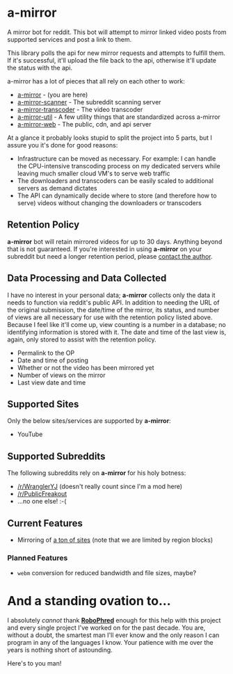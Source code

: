 # a-mirror
A mirror bot for reddit. This bot will attempt to mirror linked video posts from supported services and post a link to them.

This library polls the api for new mirror requests and attempts to fulfill them. If it's successful, it'll upload the file back to the api, otherwise it'll update the status with the api.

a-mirror has a lot of pieces that all rely on each other to work:

* [a-mirror](https://github.com/kyleratti/a-mirror/) - (you are here)
* [a-mirror-scanner](https://github.com/kyleratti/a-mirror-scanner/) - The subreddit scanning server
* [a-mirror-transcoder](https://github.com/kyleratti/a-mirror/transcoder/) - The video transcoder
* [a-mirror-util](https://github.com/kyleratti/a-mirror-util/) - A few utility things that are standardized across a-mirror
* [a-mirror-web](https://github.com/kyleratti/a-mirror-web/) - The public, cdn, and api server

At a glance it probably looks stupid to split the project into 5 parts, but I assure you it's done for good reasons:
* Infrastructure can be moved as necessary. For example: I can handle the CPU-intensive transcoding process on my dedicated servers while leaving much smaller cloud VM's to serve web traffic
* The downloaders and transcoders can be easily scaled to additional servers as demand dictates
* The API can dynamically decide where to store (and therefore how to serve) videos without changing the downloaders or transcoders

## Retention Policy
**a-mirror** bot will retain mirrored videos for up to 30 days. Anything beyond that is not guaranteed. If you're interested in using **a-mirror** on your subreddit but need a longer retention period, please [contact the author](https://reddit.com/message/compose/?to=Clutch_22&subject=a-mirror-bot%20retention%20period).

## Data Processing and Data Collected
I have no interest in your personal data; **a-mirror** collects only the data it needs to function via reddit's public API. In addition to needing the URL of the original submission, the date/time of the mirror, its status, and number of views are all necessary for use with the retention policy listed above. Because I feel like it'll come up, view counting is a number in a database; no identifying information is stored with it. The date and time of the last view is, again, only stored to assist with the retention policy.

* Permalink to the OP
* Date and time of posting
* Whether or not the video has been mirrored yet
* Number of views on the mirror
* Last view date and time

## Supported Sites
Only the below sites/services are supported by **a-mirror**:

* YouTube

## Supported Subreddits
The following subreddits rely on **a-mirror** for his holy botness:

* [/r/WranglerYJ](https://reddit.com/r/WranglerYJ) (doesn't really count since I'm a mod here)
* [/r/PublicFreakout](https://reddit.com/r/PublicFreakout)
* ...no one else! :-(

## Current Features
* Mirroring of [a ton of sites](http://rg3.github.io/youtube-dl/supportedsites.html) (note that we are limited by region blocks)

### Planned Features
* `webm` conversion for reduced bandwidth and file sizes, maybe?

# And a standing ovation to...
I absolutely *cannot* thank **[RoboPhred](https://github.com/robophred)** enough for this help with this project and every single project I've worked on for the past decade. You are, without a doubt, the smartest man I'll ever know and the only reason I can program in any of the languages I know. Your patience with me over the years is nothing short of astounding.

Here's to you man!

